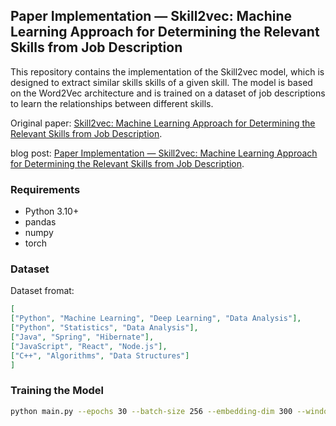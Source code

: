 ## Paper Implementation — Skill2vec: Machine Learning Approach for Determining the Relevant Skills from Job Description

This repository contains the implementation of the Skill2vec model, which is designed to extract similar skills skills of a given skill. The model is based on the Word2Vec architecture and is trained on a dataset of job descriptions to learn the relationships between different skills.

Original paper: [Skill2vec: Machine Learning Approach for Determining the Relevant Skills from Job Description](https://arxiv.org/pdf/1707.09751).

blog post: [Paper Implementation — Skill2vec: Machine Learning Approach for Determining the Relevant Skills from Job Description](https://medium.com/@ujjalkumarmaity1998/paper-implementation-skill2vec-machine-learning-approach-for-determining-the-relevant-skills-47a25bbf19d6).

### Requirements
- Python 3.10+
- pandas
- numpy
- torch

### Dataset
Dataset fromat:
```json
[
["Python", "Machine Learning", "Deep Learning", "Data Analysis"],
["Python", "Statistics", "Data Analysis"],
["Java", "Spring", "Hibernate"],
["JavaScript", "React", "Node.js"],
["C++", "Algorithms", "Data Structures"]
]
```

### Training the Model
````bash
python main.py --epochs 30 --batch-size 256 --embedding-dim 300 --window-size 5 --min-count 3 --lr 0.001 --path "data.json"
````
